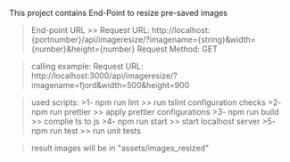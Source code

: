 This project contains End-Point to resize pre-saved images

>End-point URL >> 
Request URL: http://localhost:{portnumber}/api/imageresize/?imagename={string}&width={number}&height={number}
Request Method: GET

>calling example:
Request URL: http://localhost:3000/api/imageresize/?imagename=fjord&width=500&height=900

>used scripts:
    >1- npm run lint >> run tslint configuration checks 
    >2- npm run prettier >> apply prettier configurations 
    >3- npm run build >> complie ts to js
    >4- npm run start >> start localhost server 
    >5- npm run test >> run unit tests

>result images will be in "assets/images_resized"
